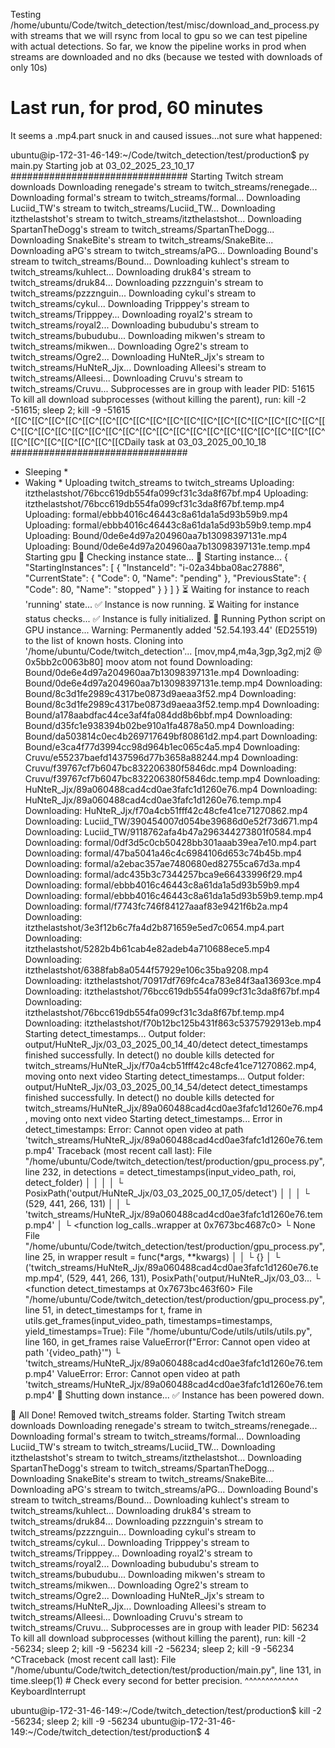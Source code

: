Testing 
/home/ubuntu/Code/twitch_detection/test/misc/download_and_process.py
with streams that we will rsync from local to gpu so we can test pipeline with actual detections. So far, we know the pipeline works in prod when streams are downloaded and no dks (because we tested with downloads of only 10s)

# Last run, for prod, 60 minutes

It seems a .mp4.part snuck in and caused issues...not sure what happened:

ubuntu@ip-172-31-46-149:~/Code/twitch_detection/test/production$ py main.py 
Starting job at 03_02_2025_23_10_17 ################################
Starting Twitch stream downloads
Downloading renegade's stream to twitch_streams/renegade...
Downloading formal's stream to twitch_streams/formal...
Downloading Luciid_TW's stream to twitch_streams/Luciid_TW...
Downloading itzthelastshot's stream to twitch_streams/itzthelastshot...
Downloading SpartanTheDogg's stream to twitch_streams/SpartanTheDogg...
Downloading SnakeBite's stream to twitch_streams/SnakeBite...
Downloading aPG's stream to twitch_streams/aPG...
Downloading Bound's stream to twitch_streams/Bound...
Downloading kuhlect's stream to twitch_streams/kuhlect...
Downloading druk84's stream to twitch_streams/druk84...
Downloading pzzznguin's stream to twitch_streams/pzzznguin...
Downloading cykul's stream to twitch_streams/cykul...
Downloading Tripppey's stream to twitch_streams/Tripppey...
Downloading royal2's stream to twitch_streams/royal2...
Downloading bubudubu's stream to twitch_streams/bubudubu...
Downloading mikwen's stream to twitch_streams/mikwen...
Downloading Ogre2's stream to twitch_streams/Ogre2...
Downloading HuNteR_Jjx's stream to twitch_streams/HuNteR_Jjx...
Downloading Alleesi's stream to twitch_streams/Alleesi...
Downloading Cruvu's stream to twitch_streams/Cruvu...
Subprocesses are in group with leader PID: 51615
To kill all download subprocesses (without killing the parent), run:
kill -2 -51615; sleep 2; kill -9 -51615
^[[C^[[C^[[C^[[C^[[C^[[C^[[C^[[C^[[C^[[C^[[C^[[C^[[C^[[C^[[C^[[C^[[C^[[C^[[C^[[C^[[C^[[C^[[C^[[C^[[C^[[C^[[C^[[C^[[C^[[C^[[C^[[C^[[C^[[C^[[C^[[C^[[C^[[C^[[C^[[C^[[C^[[C^[[C^[[CDaily task at 03_03_2025_00_10_18 ################################
* Sleeping *
* Waking *
Uploading twitch_streams to twitch_streams
Uploading: itzthelastshot/76bcc619db554fa099cf31c3da8f67bf.mp4
Uploading: itzthelastshot/76bcc619db554fa099cf31c3da8f67bf.temp.mp4
Uploading: formal/ebbb4016c46443c8a61da1a5d93b59b9.mp4
Uploading: formal/ebbb4016c46443c8a61da1a5d93b59b9.temp.mp4
Uploading: Bound/0de6e4d97a204960aa7b13098397131e.mp4
Uploading: Bound/0de6e4d97a204960aa7b13098397131e.temp.mp4
Starting gpu
🚀 Checking instance state...
🔌 Starting instance...
{
    "StartingInstances": [
        {
            "InstanceId": "i-02a34bba08ac27886",
            "CurrentState": {
                "Code": 0,
                "Name": "pending"
            },
            "PreviousState": {
                "Code": 80,
                "Name": "stopped"
            }
        }
    ]
}
⏳ Waiting for instance to reach 'running' state...
✅ Instance is now running.
⏳ Waiting for instance status checks...
✅ Instance is fully initialized.
🚀 Running Python script on GPU instance...
Warning: Permanently added '52.54.193.44' (ED25519) to the list of known hosts.
Cloning into '/home/ubuntu/Code/twitch_detection'...
[mov,mp4,m4a,3gp,3g2,mj2 @ 0x5bb2c0063b80] moov atom not found
Downloading: Bound/0de6e4d97a204960aa7b13098397131e.mp4
Downloading: Bound/0de6e4d97a204960aa7b13098397131e.temp.mp4
Downloading: Bound/8c3d1fe2989c4317be0873d9aeaa3f52.mp4
Downloading: Bound/8c3d1fe2989c4317be0873d9aeaa3f52.temp.mp4
Downloading: Bound/a178aabdfac44ce3af4fa084dd8b6bbf.mp4
Downloading: Bound/d35fc1e938394b02be910a1fa4878a50.mp4
Downloading: Bound/da503814c0ec4b269717649bf80861d2.mp4.part
Downloading: Bound/e3ca4f77d3994cc98d964b1ec065c4a5.mp4
Downloading: Cruvu/e55237baefd1437596d77b3658a88244.mp4
Downloading: Cruvu/f39767cf7b6047bc832206380f5846dc.mp4
Downloading: Cruvu/f39767cf7b6047bc832206380f5846dc.temp.mp4
Downloading: HuNteR_Jjx/89a060488cad4cd0ae3fafc1d1260e76.mp4
Downloading: HuNteR_Jjx/89a060488cad4cd0ae3fafc1d1260e76.temp.mp4
Downloading: HuNteR_Jjx/f70a4cb51fff42c48cfe41ce71270862.mp4
Downloading: Luciid_TW/390454007d054be39686d0e52f73d671.mp4
Downloading: Luciid_TW/9118762afa4b47a296344273801f0584.mp4
Downloading: formal/0df3d5c0cb50428bb301aaab39ea7e10.mp4.part
Downloading: formal/47ba5041a46c4c6984106d653c74b45b.mp4
Downloading: formal/a2ebac357ae7480680ed82755ca67d3a.mp4
Downloading: formal/adc435b3c7344257bca9e66433996f29.mp4
Downloading: formal/ebbb4016c46443c8a61da1a5d93b59b9.mp4
Downloading: formal/ebbb4016c46443c8a61da1a5d93b59b9.temp.mp4
Downloading: formal/f7743fc746f84127aaaf83e9421f6b2a.mp4
Downloading: itzthelastshot/3e3f12b6c7fa4d2b871659e5ed7c0654.mp4.part
Downloading: itzthelastshot/5282b4b61cab4e82adeb4a710688ece5.mp4
Downloading: itzthelastshot/6388fab8a0544f57929e106c35ba9208.mp4
Downloading: itzthelastshot/70917df769fc4ca783e84f3aa13693ce.mp4
Downloading: itzthelastshot/76bcc619db554fa099cf31c3da8f67bf.mp4
Downloading: itzthelastshot/76bcc619db554fa099cf31c3da8f67bf.temp.mp4
Downloading: itzthelastshot/f70b12bc125b431f863c5375792913eb.mp4
Starting detect_timestamps...
Output folder: output/HuNteR_Jjx/03_03_2025_00_14_40/detect
detect_timestamps finished successfully.
In detect() no double kills detected for twitch_streams/HuNteR_Jjx/f70a4cb51fff42c48cfe41ce71270862.mp4, moving onto next video
Starting detect_timestamps...
Output folder: output/HuNteR_Jjx/03_03_2025_00_14_54/detect
detect_timestamps finished successfully.
In detect() no double kills detected for twitch_streams/HuNteR_Jjx/89a060488cad4cd0ae3fafc1d1260e76.mp4, moving onto next video
Starting detect_timestamps...
Error in detect_timestamps: Error: Cannot open video at path 'twitch_streams/HuNteR_Jjx/89a060488cad4cd0ae3fafc1d1260e76.temp.mp4'
Traceback (most recent call last):
  File "/home/ubuntu/Code/twitch_detection/test/production/gpu_process.py", line 232, in <module>
    detections = detect_timestamps(input_video_path, roi, detect_folder)
    │            │                 │                 │    └ PosixPath('output/HuNteR_Jjx/03_03_2025_00_17_05/detect')
    │            │                 │                 └ (529, 441, 266, 131)
    │            │                 └ 'twitch_streams/HuNteR_Jjx/89a060488cad4cd0ae3fafc1d1260e76.temp.mp4'
    │            └ <function log_calls.<locals>.wrapper at 0x7673bc4687c0>
    └ None
  File "/home/ubuntu/Code/twitch_detection/test/production/gpu_process.py", line 25, in wrapper
    result = func(*args, **kwargs)
             │     │       └ {}
             │     └ ('twitch_streams/HuNteR_Jjx/89a060488cad4cd0ae3fafc1d1260e76.temp.mp4', (529, 441, 266, 131), PosixPath('output/HuNteR_Jjx/03_03...
             └ <function detect_timestamps at 0x7673bc463f60>
  File "/home/ubuntu/Code/twitch_detection/test/production/gpu_process.py", line 51, in detect_timestamps
    for t, frame in utils.get_frames(input_video_path, timestamps=timestamps, yield_timestamps=True):
  File "/home/ubuntu/Code/utils/utils/utils.py", line 160, in get_frames
    raise ValueError(f"Error: Cannot open video at path '{video_path}'")
                                                          └ 'twitch_streams/HuNteR_Jjx/89a060488cad4cd0ae3fafc1d1260e76.temp.mp4'
ValueError: Error: Cannot open video at path 'twitch_streams/HuNteR_Jjx/89a060488cad4cd0ae3fafc1d1260e76.temp.mp4'
🛑 Shutting down instance...
✅ Instance has been powered down.

🎯 All Done!
Removed twitch_streams folder.
Starting Twitch stream downloads
Downloading renegade's stream to twitch_streams/renegade...
Downloading formal's stream to twitch_streams/formal...
Downloading Luciid_TW's stream to twitch_streams/Luciid_TW...
Downloading itzthelastshot's stream to twitch_streams/itzthelastshot...
Downloading SpartanTheDogg's stream to twitch_streams/SpartanTheDogg...
Downloading SnakeBite's stream to twitch_streams/SnakeBite...
Downloading aPG's stream to twitch_streams/aPG...
Downloading Bound's stream to twitch_streams/Bound...
Downloading kuhlect's stream to twitch_streams/kuhlect...
Downloading druk84's stream to twitch_streams/druk84...
Downloading pzzznguin's stream to twitch_streams/pzzznguin...
Downloading cykul's stream to twitch_streams/cykul...
Downloading Tripppey's stream to twitch_streams/Tripppey...
Downloading royal2's stream to twitch_streams/royal2...
Downloading bubudubu's stream to twitch_streams/bubudubu...
Downloading mikwen's stream to twitch_streams/mikwen...
Downloading Ogre2's stream to twitch_streams/Ogre2...
Downloading HuNteR_Jjx's stream to twitch_streams/HuNteR_Jjx...
Downloading Alleesi's stream to twitch_streams/Alleesi...
Downloading Cruvu's stream to twitch_streams/Cruvu...
Subprocesses are in group with leader PID: 56234
To kill all download subprocesses (without killing the parent), run:
kill -2 -56234; sleep 2; kill -9 -56234
kill -2 -56234; sleep 2; kill -9 -56234
^CTraceback (most recent call last):
  File "/home/ubuntu/Code/twitch_detection/test/production/main.py", line 131, in <module>
    time.sleep(1)  # Check every second for better precision.
    ^^^^^^^^^^^^^
KeyboardInterrupt

ubuntu@ip-172-31-46-149:~/Code/twitch_detection/test/production$ kill -2 -56234; sleep 2; kill -9 -56234
ubuntu@ip-172-31-46-149:~/Code/twitch_detection/test/production$ 4